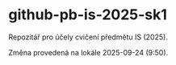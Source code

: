 # github-pb-is-2025-sk1
Repozitář pro účely cvičení předmětu IS (2025).

Změna provedená na lokále 2025-09-24 (9:50).